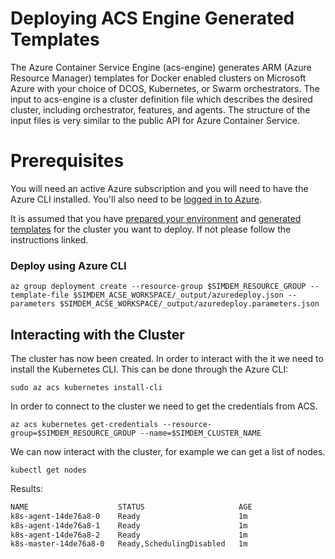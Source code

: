 # Deploying ACS Engine Generated Templates

The Azure Container Service Engine (acs-engine) generates ARM (Azure
Resource Manager) templates for Docker enabled clusters on Microsoft
Azure with your choice of DCOS, Kubernetes, or Swarm
orchestrators. The input to acs-engine is a cluster definition file
which describes the desired cluster, including orchestrator, features,
and agents. The structure of the input files is very similar to the
public API for Azure Container Service.

# Prerequisites

You will need an active Azure subscription and you will need to have
the Azure CLI installed. You'll also need to
be [logged in to Azure](../../azure/login/README.md).

It is assumed that you
have [prepared your environment](../preparation/script.md)
and [generated templates](../generate/script.md) for the cluster you
want to deploy. If not please follow the instructions linked.

### Deploy using Azure CLI

```
az group deployment create --resource-group $SIMDEM_RESOURCE_GROUP --template-file $SIMDEM_ACSE_WORKSPACE/_output/azuredeploy.json --parameters $SIMDEM_ACSE_WORKSPACE/_output/azuredeploy.parameters.json
```

## Interacting with the Cluster

The cluster has now been created. In order to interact with the it we
need to install the Kubernetes CLI. This can be done through the Azure
CLI:

```
sudo az acs kubernetes install-cli
```

In order to connect to the cluster we need to get the credentials from
ACS.

```
az acs kubernetes get-credentials --resource-group=$SIMDEM_RESOURCE_GROUP --name=$SIMDEM_CLUSTER_NAME
```
               
We can now interact with the cluster, for example we can get a list of
nodes.

```
kubectl get nodes
```

Results:

```expected_similarity=0.2
NAME                    STATUS                     AGE
k8s-agent-14de76a8-0    Ready                      1m
k8s-agent-14de76a8-1    Ready                      1m
k8s-agent-14de76a8-2    Ready                      1m
k8s-master-14de76a8-0   Ready,SchedulingDisabled   1m
```

